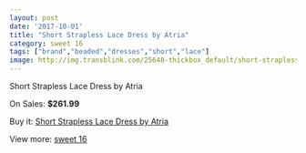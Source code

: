 ```yaml
---
layout: post
date: '2017-10-01'
title: "Short Strapless Lace Dress by Atria"
category: sweet 16
tags: ["brand","beaded","dresses","short","lace"]
image: http://img.transblink.com/25648-thickbox_default/short-strapless-lace-dress-by-atria.jpg
---
```

Short Strapless Lace Dress by Atria

On Sales: **$261.99**
<a href="https://www.transblink.com/en/sweet-16/8090-short-strapless-lace-dress-by-atria.html"><amp-img layout="responsive" width="600" height="600" src="//img.transblink.com/25648-thickbox_default/short-strapless-lace-dress-by-atria.jpg" alt="Short Strapless Lace Dress by Atria 0" /></a>
<a href="https://www.transblink.com/en/sweet-16/8090-short-strapless-lace-dress-by-atria.html"><amp-img layout="responsive" width="600" height="600" src="//img.transblink.com/25650-thickbox_default/short-strapless-lace-dress-by-atria.jpg" alt="Short Strapless Lace Dress by Atria 1" /></a>
<a href="https://www.transblink.com/en/sweet-16/8090-short-strapless-lace-dress-by-atria.html"><amp-img layout="responsive" width="600" height="600" src="//img.transblink.com/25649-thickbox_default/short-strapless-lace-dress-by-atria.jpg" alt="Short Strapless Lace Dress by Atria 2" /></a>

Buy it: [Short Strapless Lace Dress by Atria](https://www.transblink.com/en/sweet-16/8090-short-strapless-lace-dress-by-atria.html "Short Strapless Lace Dress by Atria")

View more: [sweet 16](https://www.transblink.com/en/65-sweet-16 "sweet 16")